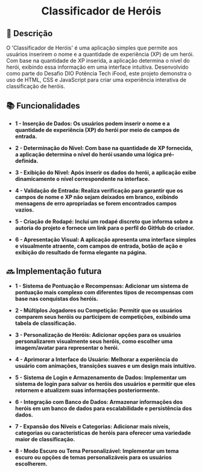 <h1 align="center">Classificador de Heróis</h1>

## :memo: Descrição
O 'Classificador de Heróis' é uma aplicação simples que permite aos usuários inserirem o nome e a quantidade de experiência (XP) de um herói. Com base na quantidade de XP inserida, a aplicação determina o nível do herói, exibindo essa informação em uma interface intuitiva. Desenvolvido como parte do Desafio DIO Potência Tech iFood, este projeto demonstra o uso de HTML, CSS e JavaScript para criar uma experiência interativa de classificação de heróis.

## :books: Funcionalidades
* <b>1<b> - Inserção de Dados: Os usuários podem inserir o nome e a quantidade de experiência (XP) do herói por meio de campos de entrada.

* <b>2<b> - Determinação do Nível: Com base na quantidade de XP fornecida, a aplicação determina o nível do herói usando uma lógica pré-definida.

* <b>3<b> - Exibição do Nível: Após inserir os dados do herói, a aplicação exibe dinamicamente o nível correspondente na interface.

* <b>4<b> - Validação de Entrada: Realiza verificação para garantir que os campos de nome e XP não sejam deixados em branco, exibindo mensagens de erro apropriadas se forem encontrados campos vazios.

* <b>5<b> - Criação de Rodapé: Inclui um rodapé discreto que informa sobre a autoria do projeto e fornece um link para o perfil do GitHub do criador.

* <b>6<b> - Apresentação Visual: A aplicação apresenta uma interface simples e visualmente atraente, com campos de entrada, botão de ação e exibição do resultado de forma elegante na página.

## :soon: Implementação futura
* <b>1<b> - Sistema de Pontuação e Recompensas: Adicionar um sistema de pontuação mais complexo com diferentes tipos de recompensas com base nas conquistas dos heróis.

* <b>2<b> - Múltiplos Jogadores ou Competição: Permitir que os usuários comparem seus heróis ou participem de competições, exibindo uma tabela de classificação.

* <b>3<b> - Personalização de Heróis: Adicionar opções para os usuários personalizarem visualmente seus heróis, como escolher uma imagem/avatar para representar o herói.

* <b>4<b> - Aprimorar a Interface do Usuário: Melhorar a experiência do usuário com animações, transições suaves e um design mais intuitivo.

* <b>5<b> - Sistema de Login e Armazenamento de Dados: Implementar um sistema de login para salvar os heróis dos usuários e permitir que eles retornem e atualizem suas informações posteriormente.

* <b>6<b> - Integração com Banco de Dados: Armazenar informações dos heróis em um banco de dados para escalabilidade e persistência dos dados.

* <b>7<b> - Expansão dos Níveis e Categorias: Adicionar mais níveis, categorias ou características de heróis para oferecer uma variedade maior de classificação.

* <b>8<b> - Modo Escuro ou Tema Personalizável: Implementar um tema escuro ou opções de temas personalizáveis para os usuários escolherem.

